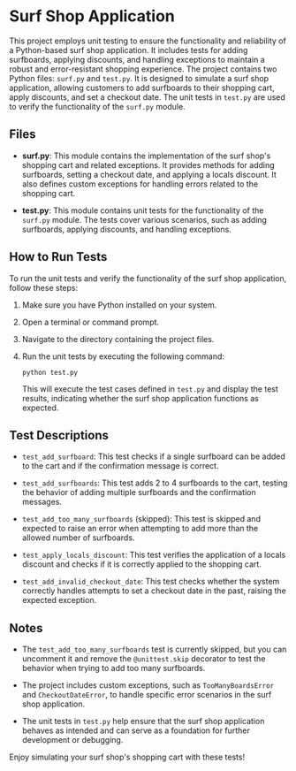 # Surf Shop Application
This project employs unit testing to ensure the functionality and reliability of a Python-based surf shop application. It includes tests for adding surfboards, applying discounts, and handling exceptions to maintain a robust and error-resistant shopping experience. The project contains two Python files: `surf.py` and `test.py`. It is designed to simulate a surf shop application, allowing customers to add surfboards to their shopping cart, apply discounts, and set a checkout date. The unit tests in `test.py` are used to verify the functionality of the `surf.py` module.

## Files

- **surf.py**: This module contains the implementation of the surf shop's shopping cart and related exceptions. It provides methods for adding surfboards, setting a checkout date, and applying a locals discount. It also defines custom exceptions for handling errors related to the shopping cart.

- **test.py**: This module contains unit tests for the functionality of the `surf.py` module. The tests cover various scenarios, such as adding surfboards, applying discounts, and handling exceptions.

## How to Run Tests

To run the unit tests and verify the functionality of the surf shop application, follow these steps:

1. Make sure you have Python installed on your system.

2. Open a terminal or command prompt.

3. Navigate to the directory containing the project files.

4. Run the unit tests by executing the following command:

   ```
   python test.py
   ```

   This will execute the test cases defined in `test.py` and display the test results, indicating whether the surf shop application functions as expected.

## Test Descriptions

- `test_add_surfboard`: This test checks if a single surfboard can be added to the cart and if the confirmation message is correct.

- `test_add_surfboards`: This test adds 2 to 4 surfboards to the cart, testing the behavior of adding multiple surfboards and the confirmation messages.

- `test_add_too_many_surfboards` (skipped): This test is skipped and expected to raise an error when attempting to add more than the allowed number of surfboards.

- `test_apply_locals_discount`: This test verifies the application of a locals discount and checks if it is correctly applied to the shopping cart.

- `test_add_invalid_checkout_date`: This test checks whether the system correctly handles attempts to set a checkout date in the past, raising the expected exception.

## Notes

- The `test_add_too_many_surfboards` test is currently skipped, but you can uncomment it and remove the `@unittest.skip` decorator to test the behavior when trying to add too many surfboards.

- The project includes custom exceptions, such as `TooManyBoardsError` and `CheckoutDateError`, to handle specific error scenarios in the surf shop application.

- The unit tests in `test.py` help ensure that the surf shop application behaves as intended and can serve as a foundation for further development or debugging.

Enjoy simulating your surf shop's shopping cart with these tests!
